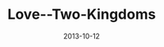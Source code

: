 ---
layout: music 
title: "Love--Two-Kingdoms"
series: "Kingdom Come"
date: 2013-10-12 
description: ""
audio: "http://www.crossroads.net/players/media/hq/kingdom_come_1.mp3"
audio-duration: "44:26"
---
